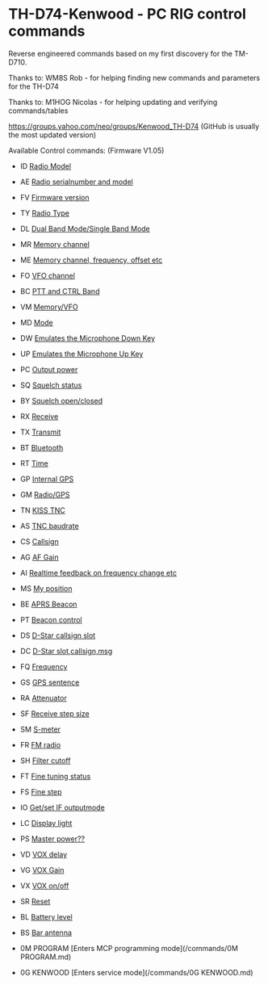 # TH-D74-Kenwood - PC RIG control commands

Reverse engineered commands based on my first discovery for the TM-D710.

Thanks to: WM8S Rob - for helping finding new commands and parameters for the TH-D74

Thanks to: M1HOG Nicolas - for helping updating and verifying commands/tables

https://groups.yahoo.com/neo/groups/Kenwood_TH-D74 (GitHub is usually the most updated version)

Available Control commands: (Firmware V1.05)


- ID	[Radio Model](/commands/ID.md)

- AE	[Radio serialnumber and model](/commands/AE.md)

- FV	[Firmware version](/commands/FV.md)

- TY	[Radio Type](/commands/TY.md)

- DL	[Dual Band Mode/Single Band Mode](/commands/DL.md)

- MR	[Memory channel](/commands/MR.md)

- ME	[Memory channel, frequency, offset etc](/commands/ME.md)

- FO	[VFO channel](/commands/FO.md)

- BC	[PTT and CTRL Band](/commands/BC.md)

- VM	[Memory/VFO](/commands/VM.md)

- MD	[Mode](/commands/MD.md)

- DW	[Emulates the Microphone Down Key](/commands/DW.md)

- UP	[Emulates the Microphone Up Key](/commands/UP.md)

- PC	[Output power](/commands/PC.md)

- SQ	[Squelch status](/commands/SQ.md)

- BY	[Squelch open/closed](/commands/BY.md)

- RX	[Receive](/commands/RX.md)

- TX	[Transmit](/commands/TX.md)

- BT	[Bluetooth](/commands/BT.md)

- RT	[Time](/commands/RT.md)

- GP	[Internal GPS](/commands/GP.md)

- GM	[Radio/GPS](/commands/GM.md)

- TN	[KISS TNC](/commands/TN.md)

- AS	[TNC baudrate](/commands/AS.md)

- CS	[Callsign](/commands/CS.md)

- AG	[AF Gain](/commands/AG.md)

- AI	[Realtime feedback on frequency change etc](/commands/AI.md)

- MS	[My position](/commands/MS.md)

- BE	[APRS Beacon](/commands/BE.md)

- PT	[Beacon control](/commands/PT.md)

- DS	[D-Star callsign slot](/commands/DS.md)

- DC	[D-Star slot,callsign,msg](/commands/DC.md)

- FQ	[Frequency](/commands/FQ.md)

- GS	[GPS sentence](/commands/GS.md)

- RA	[Attenuator](/commands/RA.md)

- SF	[Receive step size](/commands/SF.md)

- SM	[S-meter](/commands/SM.md)

- FR	[FM radio](/commands/FR.md)

- SH	[Filter cutoff](/commands/SH.md)

- FT	[Fine tuning status](/commands/FT.md)

- FS	[Fine step](/commands/FS.md)

- IO	[Get/set IF outputmode](/commands/IO.md)

- LC	[Display light](/commands/LC.md)

- PS	[Master power??](/commands/PS.md)

- VD	[VOX delay](/commands/VD.md)

- VG	[VOX Gain](/commands/VG.md)

- VX	[VOX on/off](/commands/VX.md)

- SR	[Reset](/commands/SR.md)

- BL	[Battery level](/commands/BL.md)

- BS	[Bar antenna](/commands/BS.md)

- 0M PROGRAM	[Enters MCP programming mode](/commands/0M PROGRAM.md)

- 0G KENWOOD	[Enters service mode](/commands/0G KENWOOD.md)
